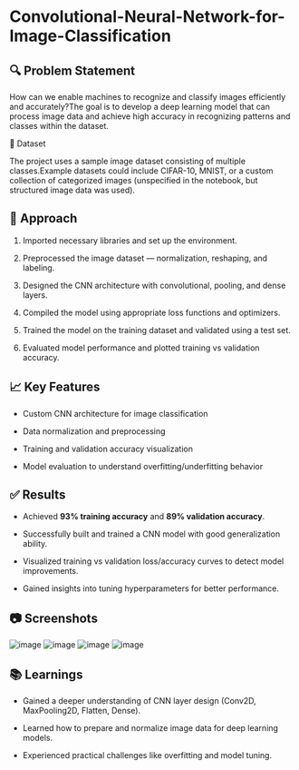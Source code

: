 # Convolutional-Neural-Network-for-Image-Classification
🔍 Problem Statement
--------------------
How can we enable machines to recognize and classify images efficiently and accurately?The goal is to develop a deep learning model that can process image data and achieve high accuracy in recognizing patterns and classes within the dataset.

📁 Dataset

The project uses a sample image dataset consisting of multiple classes.Example datasets could include CIFAR-10, MNIST, or a custom collection of categorized images (unspecified in the notebook, but structured image data was used).

🧠 Approach
-----------

1.  Imported necessary libraries and set up the environment.
    
2.  Preprocessed the image dataset — normalization, reshaping, and labeling.
    
3.  Designed the CNN architecture with convolutional, pooling, and dense layers.
    
4.  Compiled the model using appropriate loss functions and optimizers.
    
5.  Trained the model on the training dataset and validated using a test set.
    
6.  Evaluated model performance and plotted training vs validation accuracy.
    

📈 Key Features
---------------

*   Custom CNN architecture for image classification
    
*   Data normalization and preprocessing
    
*   Training and validation accuracy visualization
    
*   Model evaluation to understand overfitting/underfitting behavior
    

✅ Results
---------

*   Achieved **93% training accuracy** and **89% validation accuracy**.
    
*   Successfully built and trained a CNN model with good generalization ability.
    
*   Visualized training vs validation loss/accuracy curves to detect model improvements.
    
*   Gained insights into tuning hyperparameters for better performance.
    

📷 Screenshots
-----------------
![image](https://github.com/user-attachments/assets/798e6300-4bf6-41e8-93bf-25e3d6000d76)
![image](https://github.com/user-attachments/assets/c10b9dac-f617-4ca0-80ae-7ff1bbbde85e)
![image](https://github.com/user-attachments/assets/67392949-a5eb-49b1-99c2-c3d3777f3b26)
![image](https://github.com/user-attachments/assets/1427c413-8208-46f9-b253-d6f0aebc1d72)



📚 Learnings
--------------
*   Gained a deeper understanding of CNN layer design (Conv2D, MaxPooling2D, Flatten, Dense).
    
*   Learned how to prepare and normalize image data for deep learning models.
    
*   Experienced practical challenges like overfitting and model tuning.
